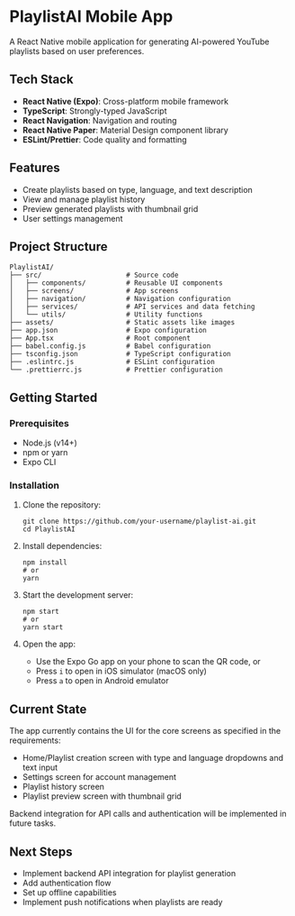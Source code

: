 # PlaylistAI Mobile App

A React Native mobile application for generating AI-powered YouTube playlists based on user preferences.

## Tech Stack

- **React Native (Expo)**: Cross-platform mobile framework
- **TypeScript**: Strongly-typed JavaScript
- **React Navigation**: Navigation and routing
- **React Native Paper**: Material Design component library
- **ESLint/Prettier**: Code quality and formatting

## Features

- Create playlists based on type, language, and text description
- View and manage playlist history
- Preview generated playlists with thumbnail grid
- User settings management

## Project Structure

```
PlaylistAI/
├── src/                     # Source code
│   ├── components/          # Reusable UI components
│   ├── screens/             # App screens
│   ├── navigation/          # Navigation configuration
│   ├── services/            # API services and data fetching
│   └── utils/               # Utility functions
├── assets/                  # Static assets like images
├── app.json                 # Expo configuration
├── App.tsx                  # Root component
├── babel.config.js          # Babel configuration
├── tsconfig.json            # TypeScript configuration
├── .eslintrc.js             # ESLint configuration
└── .prettierrc.js           # Prettier configuration
```

## Getting Started

### Prerequisites

- Node.js (v14+)
- npm or yarn
- Expo CLI

### Installation

1. Clone the repository:
   ```
   git clone https://github.com/your-username/playlist-ai.git
   cd PlaylistAI
   ```

2. Install dependencies:
   ```
   npm install
   # or
   yarn
   ```

3. Start the development server:
   ```
   npm start
   # or
   yarn start
   ```

4. Open the app:
   - Use the Expo Go app on your phone to scan the QR code, or
   - Press `i` to open in iOS simulator (macOS only)
   - Press `a` to open in Android emulator

## Current State

The app currently contains the UI for the core screens as specified in the requirements:
- Home/Playlist creation screen with type and language dropdowns and text input
- Settings screen for account management
- Playlist history screen
- Playlist preview screen with thumbnail grid

Backend integration for API calls and authentication will be implemented in future tasks.

## Next Steps

- Implement backend API integration for playlist generation
- Add authentication flow
- Set up offline capabilities
- Implement push notifications when playlists are ready 